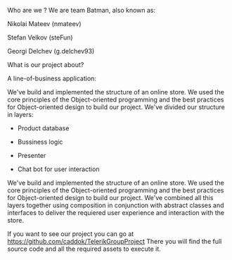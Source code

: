 
Who are we ?
We are team Batman, also known as:

 Nikolai Mateev (nmateev)
 
 Stefan Velkov (steFun)
 
 Georgi Delchev (g.delchev93)
 
What is our project about?

A line-of-business application:

We've build and implemented the structure of an online store. We used the core principles of the Object-oriented programming
and the best practices for Object-oriented design to build our project. We've divided our structure in layers:

 - Product database

 - Bussiness logic
 
 - Presenter

 - Chat bot for user interaction


We've build and implemented the structure of an online store. We used the core principles of the Object-oriented programming
and the best practices for Object-oriented design to build our project. We've combined all this layers together using composition in conjunction with 
abstract classes and interfaces to deliver the requiered user experience and interaction with the store.
 
If you want to see our project you can go at https://github.com/caddok/TelerikGroupProject
There you will find the full source code and all the required assets to execute it.
